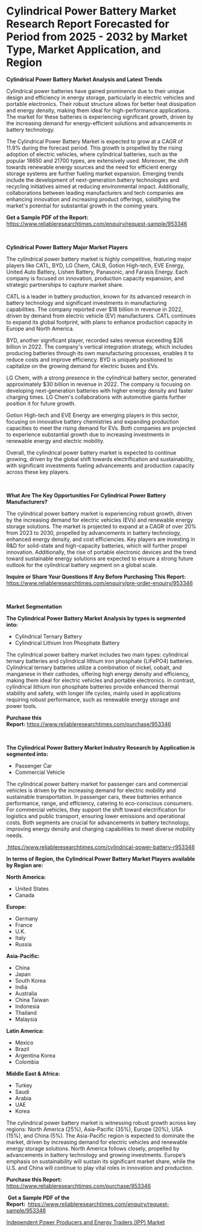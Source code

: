 <p><h1>Cylindrical Power Battery Market Research Report Forecasted for Period from 2025 -  2032 by Market Type, Market Application, and Region</h1></p><p><strong>Cylindrical Power Battery Market Analysis and Latest Trends</strong></p>
<p><p>Cylindrical power batteries have gained prominence due to their unique design and efficiency in energy storage, particularly in electric vehicles and portable electronics. Their robust structure allows for better heat dissipation and energy density, making them ideal for high-performance applications. The market for these batteries is experiencing significant growth, driven by the increasing demand for energy-efficient solutions and advancements in battery technology.</p><p>The Cylindrical Power Battery Market is expected to grow at a CAGR of 11.9% during the forecast period. This growth is propelled by the rising adoption of electric vehicles, where cylindrical batteries, such as the popular 18650 and 21700 types, are extensively used. Moreover, the shift towards renewable energy sources and the need for efficient energy storage systems are further fueling market expansion. Emerging trends include the development of next-generation battery technologies and recycling initiatives aimed at reducing environmental impact. Additionally, collaborations between leading manufacturers and tech companies are enhancing innovation and increasing product offerings, solidifying the market's potential for substantial growth in the coming years.</p></p>
<p><strong>Get a Sample PDF of the Report:&nbsp;</strong> <a href="https://www.reliableresearchtimes.com/enquiry/request-sample/953346?utm_campaign=3252&utm_medium=2&utm_source=Github&utm_content=ia&utm_term=07042025&utm_id=cylindrical-power-battery">https://www.reliableresearchtimes.com/enquiry/request-sample/953346</a></p>
<p>&nbsp;</p>
<p><strong>Cylindrical Power Battery Major Market Players</strong></p>
<p><p>The cylindrical power battery market is highly competitive, featuring major players like CATL, BYD, LG Chem, CALB, Gotion High-tech, EVE Energy, United Auto Battery, Lishen Battery, Panasonic, and Farasis Energy. Each company is focused on innovation, production capacity expansion, and strategic partnerships to capture market share.</p><p>CATL is a leader in battery production, known for its advanced research in battery technology and significant investments in manufacturing capabilities. The company reported over $18 billion in revenue in 2022, driven by demand from electric vehicle (EV) manufacturers. CATL continues to expand its global footprint, with plans to enhance production capacity in Europe and North America.</p><p>BYD, another significant player, recorded sales revenue exceeding $26 billion in 2022. The company's vertical integration strategy, which includes producing batteries through its own manufacturing processes, enables it to reduce costs and improve efficiency. BYD is uniquely positioned to capitalize on the growing demand for electric buses and EVs.</p><p>LG Chem, with a strong presence in the cylindrical battery sector, generated approximately $30 billion in revenue in 2022. The company is focusing on developing next-generation batteries with higher energy density and faster charging times. LG Chem's collaborations with automotive giants further position it for future growth.</p><p>Gotion High-tech and EVE Energy are emerging players in this sector, focusing on innovative battery chemistries and expanding production capacities to meet the rising demand for EVs. Both companies are projected to experience substantial growth due to increasing investments in renewable energy and electric mobility.</p><p>Overall, the cylindrical power battery market is expected to continue growing, driven by the global shift towards electrification and sustainability, with significant investments fueling advancements and production capacity across these key players.</p></p>
<p>&nbsp;</p>
<p><strong>What Are The Key Opportunities For Cylindrical Power Battery Manufacturers?</strong></p>
<p><p>The cylindrical power battery market is experiencing robust growth, driven by the increasing demand for electric vehicles (EVs) and renewable energy storage solutions. The market is projected to expand at a CAGR of over 20% from 2023 to 2030, propelled by advancements in battery technology, enhanced energy density, and cost efficiencies. Key players are investing in R&D for solid-state and high-capacity batteries, which will further propel innovation. Additionally, the rise of portable electronic devices and the trend toward sustainable energy solutions are expected to ensure a strong future outlook for the cylindrical battery segment on a global scale.</p></p>
<p><strong>Inquire or Share Your Questions If Any Before Purchasing This Report:</strong> <a href="https://www.reliableresearchtimes.com/enquiry/pre-order-enquiry/953346?utm_campaign=3252&utm_medium=2&utm_source=Github&utm_content=ia&utm_term=07042025&utm_id=cylindrical-power-battery">https://www.reliableresearchtimes.com/enquiry/pre-order-enquiry/953346</a></p>
<p>&nbsp;</p>
<p><strong>Market Segmentation</strong></p>
<p><strong>The Cylindrical Power Battery Market Analysis by types is segmented into:</strong></p>
<p><ul><li>Cylindrical Ternary Battery</li><li>Cylindrical Lithium Iron Phosphate Battery</li></ul></p>
<p><p>The cylindrical power battery market includes two main types: cylindrical ternary batteries and cylindrical lithium iron phosphate (LiFePO4) batteries. Cylindrical ternary batteries utilize a combination of nickel, cobalt, and manganese in their cathodes, offering high energy density and efficiency, making them ideal for electric vehicles and portable electronics. In contrast, cylindrical lithium iron phosphate batteries provide enhanced thermal stability and safety, with longer life cycles, mainly used in applications requiring robust performance, such as renewable energy storage and power tools.</p></p>
<p><strong>Purchase this Report:&nbsp;</strong><a href="https://www.reliableresearchtimes.com/purchase/953346?utm_campaign=3252&utm_medium=2&utm_source=Github&utm_content=ia&utm_term=07042025&utm_id=cylindrical-power-battery">https://www.reliableresearchtimes.com/purchase/953346</a></p>
<p>&nbsp;</p>
<p><strong>The Cylindrical Power Battery Market Industry Research by Application is segmented into:</strong></p>
<p><ul><li>Passenger Car</li><li>Commercial Vehicle</li></ul></p>
<p><p>The cylindrical power battery market for passenger cars and commercial vehicles is driven by the increasing demand for electric mobility and sustainable transportation. In passenger cars, these batteries enhance performance, range, and efficiency, catering to eco-conscious consumers. For commercial vehicles, they support the shift toward electrification for logistics and public transport, ensuring lower emissions and operational costs. Both segments are crucial for advancements in battery technology, improving energy density and charging capabilities to meet diverse mobility needs.</p></p>
<p><a href="https://www.reliableresearchtimes.com/cylindrical-power-battery-r953346?utm_campaign=3252&utm_medium=2&utm_source=Github&utm_content=ia&utm_term=07042025&utm_id=cylindrical-power-battery">&nbsp;https://www.reliableresearchtimes.com/cylindrical-power-battery-r953346</a></p>
<p><strong>In terms of Region, the Cylindrical Power Battery Market Players available by Region are:</strong></p>
<p>
    <p> <strong> North America: </strong>
        <ul>
            <li>United States</li>
            <li>Canada</li>
        </ul>
        </p> 
    <p> <strong> Europe: </strong>
        <ul>
            <li>Germany</li>
            <li>France</li>
            <li>U.K.</li>
            <li>Italy</li>
            <li>Russia</li>
        </ul>
        </p> 
    <p> <strong> Asia-Pacific: </strong>
        <ul>
            <li>China</li>
            <li>Japan</li>
            <li>South Korea</li>
            <li>India</li>
            <li>Australia</li>
            <li>China Taiwan</li>
            <li>Indonesia</li>
            <li>Thailand</li>
            <li>Malaysia</li>
        </ul>
        </p> 
    <p> <strong> Latin America: </strong>
        <ul>
            <li>Mexico</li>
            <li>Brazil</li>
            <li>Argentina Korea</li>
            <li>Colombia</li>
        </ul>
        </p> 
    <p> <strong> Middle East & Africa: </strong>
        <ul>
            <li>Turkey</li>
            <li>Saudi</li>
            <li>Arabia</li>
            <li>UAE</li>
            <li>Korea</li>
        </ul>
    </p>
    </p>
<p><p>The cylindrical power battery market is witnessing robust growth across key regions: North America (25%), Asia-Pacific (35%), Europe (20%), USA (15%), and China (5%). The Asia-Pacific region is expected to dominate the market, driven by increasing demand for electric vehicles and renewable energy storage solutions. North America follows closely, propelled by advancements in battery technology and growing investments. Europe’s emphasis on sustainability will sustain its significant market share, while the U.S. and China will continue to play vital roles in innovation and production.</p></p>
<p><strong>Purchase this Report: </strong><a href="https://www.reliableresearchtimes.com/purchase/953346?utm_campaign=3252&utm_medium=2&utm_source=Github&utm_content=ia&utm_term=07042025&utm_id=cylindrical-power-battery">https://www.reliableresearchtimes.com/purchase/953346</a></p>
<p>&nbsp;<strong>Get a Sample PDF of the Report:&nbsp;&nbsp;</strong><a href="https://www.reliableresearchtimes.com/enquiry/request-sample/953346?utm_campaign=3252&utm_medium=2&utm_source=Github&utm_content=ia&utm_term=07042025&utm_id=cylindrical-power-battery">https://www.reliableresearchtimes.com/enquiry/request-sample/953346</a></p>
<p><strong></strong></p>
<p><p><a href="https://github.com/ugurgyuri/Market-Research-Report-List-1/blob/main/independent-power-producers-and-energy-traders-ipp-market.md?utm_campaign=3252&utm_medium=2&utm_source=Github&utm_content=ia&utm_term=07042025&utm_id=cylindrical-power-battery">Independent Power Producers and Energy Traders (IPP) Market</a></p></p>